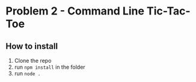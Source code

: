 # Problem 2 - Command Line Tic-Tac-Toe

## How to install
1. Clone the repo
2. run `npm install` in the folder
3. run `node .`